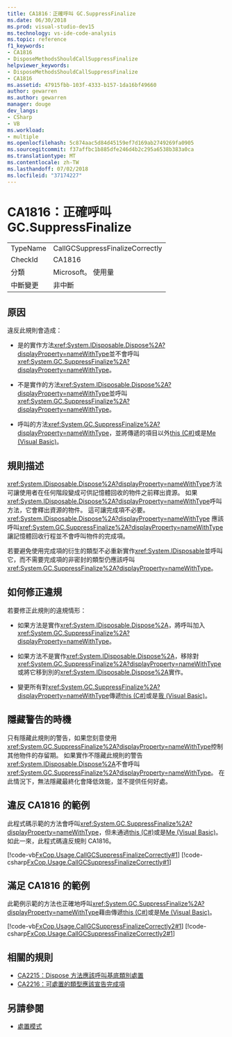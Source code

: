 ```yaml
---
title: CA1816：正確呼叫 GC.SuppressFinalize
ms.date: 06/30/2018
ms.prod: visual-studio-dev15
ms.technology: vs-ide-code-analysis
ms.topic: reference
f1_keywords:
- CA1816
- DisposeMethodsShouldCallSuppressFinalize
helpviewer_keywords:
- DisposeMethodsShouldCallSuppressFinalize
- CA1816
ms.assetid: 47915fbb-103f-4333-b157-1da16bf49660
author: gewarren
ms.author: gewarren
manager: douge
dev_langs:
- CSharp
- VB
ms.workload:
- multiple
ms.openlocfilehash: 5c874aac5d84d45159ef7d169ab2749269fa0905
ms.sourcegitcommit: f37affbc1b885dfe246d4b2c295a6538b383a0ca
ms.translationtype: MT
ms.contentlocale: zh-TW
ms.lasthandoff: 07/02/2018
ms.locfileid: "37174227"
---
```

# <a name="ca1816-call-gcsuppressfinalize-correctly"></a>CA1816：正確呼叫 GC.SuppressFinalize

|||
|-|-|
|TypeName|CallGCSuppressFinalizeCorrectly|
|CheckId|CA1816|
|分類|Microsoft。 使用量|
|中斷變更|非中斷|

## <a name="cause"></a>原因

違反此規則會造成：

- 是的實作方法<xref:System.IDisposable.Dispose%2A?displayProperty=nameWithType>並不會呼叫<xref:System.GC.SuppressFinalize%2A?displayProperty=nameWithType>。

- 不是實作的方法<xref:System.IDisposable.Dispose%2A?displayProperty=nameWithType>並呼叫<xref:System.GC.SuppressFinalize%2A?displayProperty=nameWithType>。

- 呼叫的方法<xref:System.GC.SuppressFinalize%2A?displayProperty=nameWithType>，並將傳遞的項目以外[this (C#)](/dotnet/csharp/language-reference/keywords/this)或是[Me (Visual Basic)](/dotnet/visual-basic/programming-guide/program-structure/me-my-mybase-and-myclass#me)。

## <a name="rule-description"></a>規則描述

<xref:System.IDisposable.Dispose%2A?displayProperty=nameWithType>方法可讓使用者在任何階段變成可供記憶體回收的物件之前釋出資源。 如果<xref:System.IDisposable.Dispose%2A?displayProperty=nameWithType>呼叫方法，它會釋出資源的物件。 這可讓完成項不必要。 <xref:System.IDisposable.Dispose%2A?displayProperty=nameWithType> 應該呼叫<xref:System.GC.SuppressFinalize%2A?displayProperty=nameWithType>讓記憶體回收行程並不會呼叫物件的完成項。

若要避免使用完成項的衍生的類型不必重新實作<xref:System.IDisposable>並呼叫它，而不需要完成項的非密封的類型仍應該呼叫<xref:System.GC.SuppressFinalize%2A?displayProperty=nameWithType>。

## <a name="how-to-fix-violations"></a>如何修正違規

若要修正此規則的違規情形：

- 如果方法是實作<xref:System.IDisposable.Dispose%2A>，將呼叫加入<xref:System.GC.SuppressFinalize%2A?displayProperty=nameWithType>。

- 如果方法不是實作<xref:System.IDisposable.Dispose%2A>，移除對<xref:System.GC.SuppressFinalize%2A?displayProperty=nameWithType>或將它移到別的<xref:System.IDisposable.Dispose%2A>實作。

- 變更所有對<xref:System.GC.SuppressFinalize%2A?displayProperty=nameWithType>傳遞[this (C#)](/dotnet/csharp/language-reference/keywords/this)或是[我 (Visual Basic)](/dotnet/visual-basic/programming-guide/program-structure/me-my-mybase-and-myclass#me)。

## <a name="when-to-suppress-warnings"></a>隱藏警告的時機

只有隱藏此規則的警告，如果您刻意使用<xref:System.GC.SuppressFinalize%2A?displayProperty=nameWithType>控制其他物件的存留期。 如果實作不隱藏此規則的警告<xref:System.IDisposable.Dispose%2A>不會呼叫<xref:System.GC.SuppressFinalize%2A?displayProperty=nameWithType>。 在此情況下，無法隱藏最終化會降低效能，並不提供任何好處。

## <a name="example-that-violates-ca1816"></a>違反 CA1816 的範例

此程式碼示範的方法會呼叫<xref:System.GC.SuppressFinalize%2A?displayProperty=nameWithType>，但未通過[this (C#)](/dotnet/csharp/language-reference/keywords/this)或是[Me (Visual Basic)](/dotnet/visual-basic/programming-guide/program-structure/me-my-mybase-and-myclass#me)。 如此一來，此程式碼違反規則 CA1816。

[!code-vb[FxCop.Usage.CallGCSuppressFinalizeCorrectly#1](../code-quality/codesnippet/VisualBasic/ca1816-call-gc-suppressfinalize-correctly_1.vb)]
[!code-csharp[FxCop.Usage.CallGCSuppressFinalizeCorrectly#1](../code-quality/codesnippet/CSharp/ca1816-call-gc-suppressfinalize-correctly_1.cs)]

## <a name="example-that-satisfies-ca1816"></a>滿足 CA1816 的範例

此範例示範的方法也正確地呼叫<xref:System.GC.SuppressFinalize%2A?displayProperty=nameWithType>藉由傳遞[this (C#)](/dotnet/csharp/language-reference/keywords/this)或是[Me (Visual Basic)](/dotnet/visual-basic/programming-guide/program-structure/me-my-mybase-and-myclass#me)。

[!code-vb[FxCop.Usage.CallGCSuppressFinalizeCorrectly2#1](../code-quality/codesnippet/VisualBasic/ca1816-call-gc-suppressfinalize-correctly_2.vb)]
[!code-csharp[FxCop.Usage.CallGCSuppressFinalizeCorrectly2#1](../code-quality/codesnippet/CSharp/ca1816-call-gc-suppressfinalize-correctly_2.cs)]

## <a name="related-rules"></a>相關的規則

- [CA2215：Dispose 方法應該呼叫基底類別處置](../code-quality/ca2215-dispose-methods-should-call-base-class-dispose.md)
- [CA2216：可處置的類型應該宣告完成項](../code-quality/ca2216-disposable-types-should-declare-finalizer.md)

## <a name="see-also"></a>另請參閱

- [處置模式](/dotnet/standard/design-guidelines/dispose-pattern)